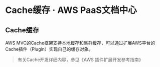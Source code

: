# Cache缓存 · AWS PaaS文档中心

## Cache缓存

AWS MVC的Cache框架支持本地缓存和集群缓存，可以通过扩展AWS平台的Cache插件（Plugin）实现自己的缓存对象。

> 有关Cache开发详细内容，参见《AWS 插件扩展开发参考指南》